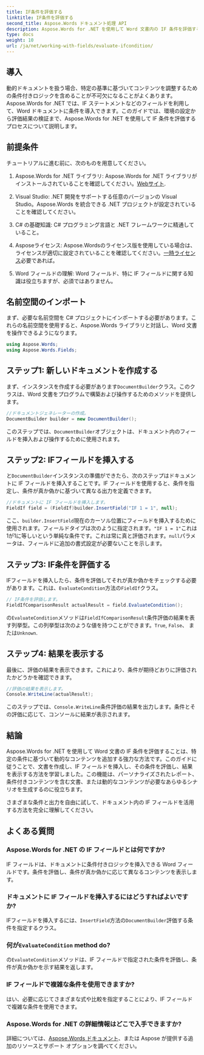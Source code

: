 ```yaml
---
title: IF条件を評価する
linktitle: IF条件を評価する
second_title: Aspose.Words ドキュメント処理 API
description: Aspose.Words for .NET を使用して Word 文書内の IF 条件を評価する方法を学習します。このステップ バイ ステップ ガイドでは、挿入、評価、および結果の表示について説明します。
type: docs
weight: 10
url: /ja/net/working-with-fields/evaluate-ifcondition/
---
```

## 導入

動的ドキュメントを扱う場合、特定の基準に基づいてコンテンツを調整するための条件付きロジックを含めることが不可欠になることがよくあります。Aspose.Words for .NET では、IF ステートメントなどのフィールドを利用して、Word ドキュメントに条件を導入できます。このガイドでは、環境の設定から評価結果の検証まで、Aspose.Words for .NET を使用して IF 条件を評価するプロセスについて説明します。

## 前提条件

チュートリアルに進む前に、次のものを用意してください。

1.  Aspose.Words for .NET ライブラリ: Aspose.Words for .NET ライブラリがインストールされていることを確認してください。[Webサイト](https://releases.aspose.com/words/net/).

2. Visual Studio: .NET 開発をサポートする任意のバージョンの Visual Studio。Aspose.Words を統合できる .NET プロジェクトが設定されていることを確認してください。

3. C# の基礎知識: C# プログラミング言語と .NET フレームワークに精通していること。

4.  Asposeライセンス: Aspose.Wordsのライセンス版を使用している場合は、ライセンスが適切に設定されていることを確認してください。[一時ライセンス](https://purchase.aspose.com/temporary-license/)必要であれば。

5. Word フィールドの理解: Word フィールド、特に IF フィールドに関する知識は役立ちますが、必須ではありません。

## 名前空間のインポート

まず、必要な名前空間を C# プロジェクトにインポートする必要があります。これらの名前空間を使用すると、Aspose.Words ライブラリと対話し、Word 文書を操作できるようになります。

```csharp
using Aspose.Words;
using Aspose.Words.Fields;
```

## ステップ1: 新しいドキュメントを作成する

まず、インスタンスを作成する必要があります`DocumentBuilder`クラス。このクラスは、Word 文書をプログラムで構築および操作するためのメソッドを提供します。

```csharp
//ドキュメントジェネレーターの作成。
DocumentBuilder builder = new DocumentBuilder();
```

このステップでは、`DocumentBuilder`オブジェクトは、ドキュメント内のフィールドを挿入および操作するために使用されます。

## ステップ2: IFフィールドを挿入する

と`DocumentBuilder`インスタンスの準備ができたら、次のステップはドキュメントに IF フィールドを挿入することです。IF フィールドを使用すると、条件を指定し、条件が真か偽かに基づいて異なる出力を定義できます。

```csharp
//ドキュメントに IF フィールドを挿入します。
FieldIf field = (FieldIf)builder.InsertField("IF 1 = 1", null);
```

ここ、`builder.InsertField`現在のカーソル位置にフィールドを挿入するために使用されます。フィールドタイプは次のように指定されます。`"IF 1 = 1"`これは1が1に等しいという単純な条件です。これは常に真と評価されます。`null`パラメータは、フィールドに追加の書式設定が必要ないことを示します。

## ステップ3: IF条件を評価する

IFフィールドを挿入したら、条件を評価してそれが真か偽かをチェックする必要があります。これは、`EvaluateCondition`方法の`FieldIf`クラス。

```csharp
// IF条件を評価します。
FieldIfComparisonResult actualResult = field.EvaluateCondition();
```

の`EvaluateCondition`メソッドは`FieldIfComparisonResult`条件評価の結果を表す列挙型。この列挙型は次のような値を持つことができます。`True`, `False`、 または`Unknown`.

## ステップ4: 結果を表示する

最後に、評価の結果を表示できます。これにより、条件が期待どおりに評価されたかどうかを確認できます。

```csharp
//評価の結果を表示します。
Console.WriteLine(actualResult);
```

このステップでは、`Console.WriteLine`条件評価の結果を出力します。条件とその評価に応じて、コンソールに結果が表示されます。

## 結論

Aspose.Words for .NET を使用して Word 文書の IF 条件を評価することは、特定の条件に基づいて動的なコンテンツを追加する強力な方法です。このガイドに従うことで、文書を作成し、IF フィールドを挿入し、その条件を評価し、結果を表示する方法を学習しました。この機能は、パーソナライズされたレポート、条件付きコンテンツを含む文書、または動的なコンテンツが必要なあらゆるシナリオを生成するのに役立ちます。

さまざまな条件と出力を自由に試して、ドキュメント内の IF フィールドを活用する方法を完全に理解してください。

## よくある質問

### Aspose.Words for .NET の IF フィールドとは何ですか?
IF フィールドは、ドキュメントに条件付きロジックを挿入できる Word フィールドです。条件を評価し、条件が真か偽かに応じて異なるコンテンツを表示します。

### ドキュメントに IF フィールドを挿入するにはどうすればよいですか?
 IFフィールドを挿入するには、`InsertField`方法の`DocumentBuilder`評価する条件を指定するクラス。

### 何が`EvaluateCondition` method do?
の`EvaluateCondition`メソッドは、IF フィールドで指定された条件を評価し、条件が真か偽かを示す結果を返します。

### IF フィールドで複雑な条件を使用できますか?
はい、必要に応じてさまざまな式や比較を指定することにより、IF フィールドで複雑な条件を使用できます。

### Aspose.Words for .NET の詳細情報はどこで入手できますか?
詳細については、[Aspose.Words ドキュメント](https://reference.aspose.com/words/net/)、または Aspose が提供する追加のリソースとサポート オプションを調べてください。